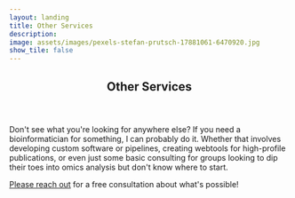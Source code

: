 ```yaml
---
layout: landing
title: Other Services
description: 
image: assets/images/pexels-stefan-prutsch-17881061-6470920.jpg
show_tile: false
---
```


<div id="main">
  <!-- One -->
<section id="one">
	<div class="inner"> 
		<header class="major">
			<h2>Other Services</h2>
		</header>
		<p>Don't see what you're looking for anywhere else? If you need a bioinformatician for something, I can probably do it. Whether that involves developing custom software or pipelines, creating webtools for high-profile publications, or even just some basic consulting for groups looking to dip their toes into omics analysis but don't know where to start. <p><a href="mailto:kathryn.lande@mail.mcgill.ca">Please reach out</a> for a free consultation about what's possible!</p>
	</div>
</section>
</div> 
